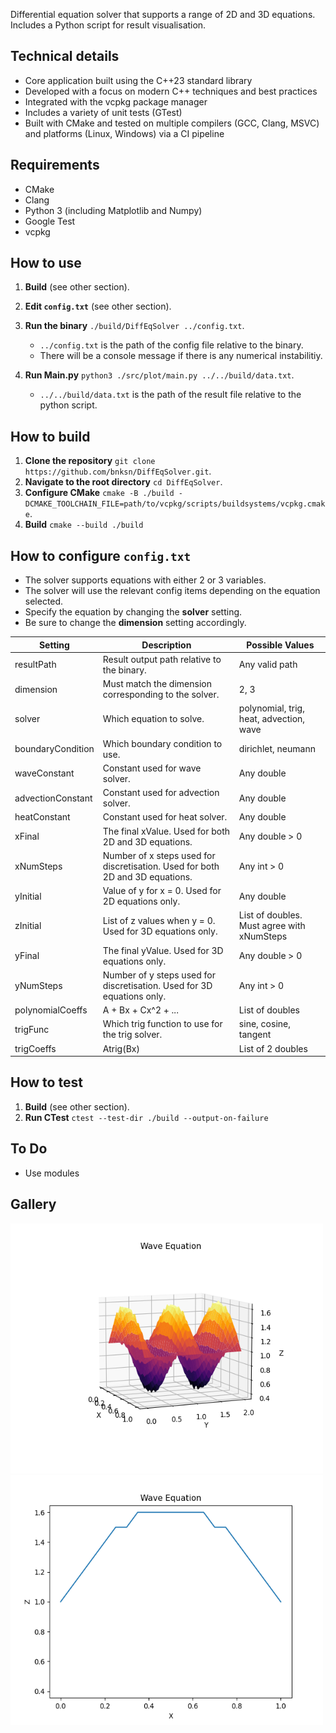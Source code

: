 Differential equation solver that supports a range of 2D and 3D equations.\
Includes a Python script for result visualisation.

## Technical details
   - Core application built using the C++23 standard library
   - Developed with a focus on modern C++ techniques and best practices
   - Integrated with the vcpkg package manager
   - Includes a variety of unit tests (GTest)
   - Built with CMake and tested on multiple compilers (GCC, Clang, MSVC) and platforms (Linux, Windows) via a CI pipeline

## Requirements
- CMake
- Clang
- Python 3 (including Matplotlib and Numpy)
- Google Test
- vcpkg

## How to use
1. **Build** (see other section).
2. **Edit `config.txt`** (see other section).
3. **Run the binary** `./build/DiffEqSolver ../config.txt`.

   - `../config.txt` is the path of the config file relative to the binary.
   - There will be a console message if there is any numerical instabilitiy.

5. **Run Main.py** `python3 ./src/plot/main.py ../../build/data.txt`.

   - `../../build/data.txt` is the path of the result file relative to the python script. 

## How to build
1. **Clone the repository** `git clone https://github.com/bnksn/DiffEqSolver.git`.
2. **Navigate to the root directory** `cd DiffEqSolver`.
3. **Configure CMake** `cmake -B ./build -DCMAKE_TOOLCHAIN_FILE=path/to/vcpkg/scripts/buildsystems/vcpkg.cmake`.
4. **Build** `cmake --build ./build` 

## How to configure `config.txt`
- The solver supports equations with either 2 or 3 variables.
- The solver will use the relevant config items depending on the equation selected.
- Specify the equation by changing the **solver** setting.
- Be sure to change the **dimension** setting accordingly.

| Setting | Description | Possible Values
|---|---|---|
| resultPath | Result output path relative to the binary. | Any valid path |
| dimension | Must match the dimension corresponding to the solver. | 2, 3 |
| solver | Which equation to solve. | polynomial, trig, heat, advection, wave |
| boundaryCondition | Which boundary condition to use. | dirichlet, neumann |
| waveConstant | Constant used for wave solver. | Any double |
| advectionConstant | Constant used for advection solver. | Any double |
| heatConstant | Constant used for heat solver. | Any double |
| xFinal | The final xValue. Used for both 2D and 3D equations. | Any double > 0 |
| xNumSteps | Number of x steps used for discretisation. Used for both 2D and 3D equations. | Any int > 0 |
| yInitial | Value of y for x = 0. Used for 2D equations only. | Any double |
| zInitial | List of z values when y = 0. Used for 3D equations only. | List of doubles. Must agree with xNumSteps |
| yFinal | The final yValue. Used for 3D equations only. | Any double > 0 |
| yNumSteps | Number of y steps used for discretisation. Used for 3D equations only. | Any int > 0 |
| polynomialCoeffs | A + Bx + Cx^2 + ... | List of doubles |
| trigFunc | Which trig function to use for the trig solver. | sine, cosine, tangent |
| trigCoeffs | Atrig(Bx) | List of 2 doubles |

## How to test
1. **Build** (see other section).
2. **Run CTest** `ctest --test-dir ./build --output-on-failure`

## To Do
- Use modules

## Gallery
<img src="https://github.com/bnksn/DiffEqSolver/blob/main/gallery/wavePlot.png" width="500" height="400"> <img src="https://github.com/bnksn/DiffEqSolver/blob/main/gallery/waveAnim.gif" width="500" height="400">
